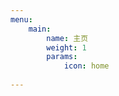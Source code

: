 ```yaml
---
menu:
    main:
        name: 主页
        weight: 1
        params:
            icon: home
   
---
```

